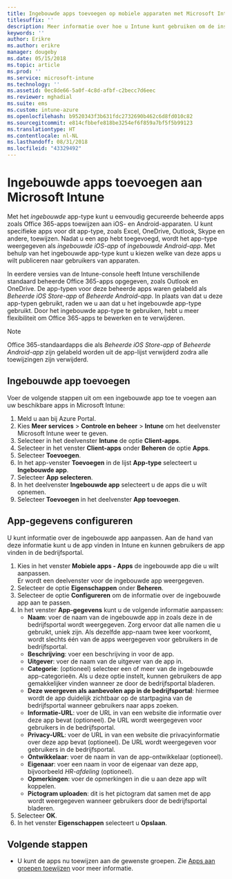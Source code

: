 ```yaml
---
title: Ingebouwde apps toevoegen op mobiele apparaten met Microsoft Intune
titlesuffix: ''
description: Meer informatie over hoe u Intune kunt gebruiken om de installatie van ingebouwde apps op mobiele apparaten te vereenvoudigen.
keywords: ''
author: Erikre
ms.author: erikre
manager: dougeby
ms.date: 05/15/2018
ms.topic: article
ms.prod: ''
ms.service: microsoft-intune
ms.technology: ''
ms.assetid: 0ec8de66-5a0f-4c8d-afbf-c2becc7d6eec
ms.reviewer: mghadial
ms.suite: ems
ms.custom: intune-azure
ms.openlocfilehash: b9520343f3b631fdc2732690b462c6d8fd010c82
ms.sourcegitcommit: e814cfbbefe818be3254ef6f859a7bf5f5b99123
ms.translationtype: HT
ms.contentlocale: nl-NL
ms.lasthandoff: 08/31/2018
ms.locfileid: "43329492"
---
```

# <a name="add-built-in-apps-to-microsoft-intune"></a>Ingebouwde apps toevoegen aan Microsoft Intune

Met het *ingebouwde* app-type kunt u eenvoudig gecureerde beheerde apps zoals Office 365-apps toewijzen aan iOS- en Android-apparaten. U kunt specifieke apps voor dit app-type, zoals Excel, OneDrive, Outlook, Skype en andere, toewijzen. Nadat u een app hebt toegevoegd, wordt het app-type weergegeven als *ingebouwde iOS-app* of *ingebouwde Android-app*. Met behulp van het ingebouwde app-type kunt u kiezen welke van deze apps u wilt publiceren naar gebruikers van apparaten.

In eerdere versies van de Intune-console heeft Intune verschillende standaard beheerde Office 365-apps opgegeven, zoals Outlook en OneDrive. De app-typen voor deze beheerde apps waren gelabeld als *Beheerde iOS Store-app* of *Beheerde Android-app*. In plaats van dat u deze app-typen gebruikt, raden we u aan dat u het ingebouwde app-type gebruikt. Door het ingebouwde app-type te gebruiken, hebt u meer flexibiliteit om Office 365-apps te bewerken en te verwijderen.

>[!NOTE]
>Office 365-standaardapps die als *Beheerde iOS Store-app* of *Beheerde Android-app* zijn gelabeld worden uit de app-lijst verwijderd zodra alle toewijzingen zijn verwijderd.

## <a name="add-a-built-in-app"></a>Ingebouwde app toevoegen

Voer de volgende stappen uit om een ingebouwde app toe te voegen aan uw beschikbare apps in Microsoft Intune:
1. Meld u aan bij Azure Portal.
2. Kies **Meer services** > **Controle en beheer** > **Intune** om het deelvenster Microsoft Intune weer te geven.
3. Selecteer in het deelvenster **Intune** de optie **Client-apps**.
4. Selecteer in het venster **Client-apps** onder **Beheren** de optie **Apps**.
5. Selecteer **Toevoegen**.
6. In het app-venster **Toevoegen** in de lijst **App-type** selecteert u **Ingebouwde app**.
7. Selecteer **App selecteren**.
8. In het deelvenster **Ingebouwde app** selecteert u de apps die u wilt opnemen.
9. Selecteer **Toevoegen** in het deelvenster **App toevoegen**.


## <a name="configure-app-information"></a>App-gegevens configureren

U kunt informatie over de ingebouwde app aanpassen. Aan de hand van deze informatie kunt u de app vinden in Intune en kunnen gebruikers de app vinden in de bedrijfsportal.
1. Kies in het venster **Mobiele apps - Apps** de ingebouwde app die u wilt aanpassen.  
    Er wordt een deelvenster voor de ingebouwde app weergegeven.
2. Selecteer de optie **Eigenschappen** onder **Beheren**.
3. Selecteer de optie **Configureren** om de informatie over de ingebouwde app aan te passen.
4. In het venster **App-gegevens** kunt u de volgende informatie aanpassen:
    - **Naam**: voer de naam van de ingebouwde app in zoals deze in de bedrijfsportal wordt weergegeven. Zorg ervoor dat alle namen die u gebruikt, uniek zijn. Als dezelfde app-naam twee keer voorkomt, wordt slechts één van de apps weergegeven voor gebruikers in de bedrijfsportal.
    - **Beschrijving**: voer een beschrijving in voor de app. 
    - **Uitgever**: voer de naam van de uitgever van de app in.
    - **Categorie**: (optioneel) selecteer een of meer van de ingebouwde app-categorieën. Als u deze optie instelt, kunnen gebruikers de app gemakkelijker vinden wanneer ze door de bedrijfsportal bladeren.
    - **Deze weergeven als aanbevolen app in de bedrijfsportal**: hiermee wordt de app duidelijk zichtbaar op de startpagina van de bedrijfsportal wanneer gebruikers naar apps zoeken.
    - **Informatie-URL**: voer de URL in van een website die informatie over deze app bevat (optioneel). De URL wordt weergegeven voor gebruikers in de bedrijfsportal.
    - **Privacy-URL**: voer de URL in van een website die privacyinformatie over deze app bevat (optioneel). De URL wordt weergegeven voor gebruikers in de bedrijfsportal.
    - **Ontwikkelaar**: voer de naam in van de app-ontwikkelaar (optioneel).
    - **Eigenaar**: voer een naam in voor de eigenaar van deze app, bijvoorbeeld *HR-afdeling* (optioneel).
    - **Opmerkingen**: voer de opmerkingen in die u aan deze app wilt koppelen.
    - **Pictogram uploaden**: dit is het pictogram dat samen met de app wordt weergegeven wanneer gebruikers door de bedrijfsportal bladeren.
4. Selecteer **OK**.
5. In het venster **Eigenschappen** selecteert u **Opslaan**.

## <a name="next-steps"></a>Volgende stappen

- U kunt de apps nu toewijzen aan de gewenste groepen. Zie [Apps aan groepen toewijzen](apps-deploy.md) voor meer informatie.
